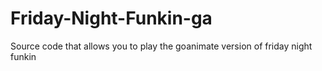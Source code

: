 # Friday-Night-Funkin-ga
 Source code that allows you to play the goanimate version of friday night funkin
